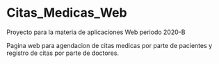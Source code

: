 # Citas_Medicas_Web

Proyecto para la materia de aplicaciones Web periodo 2020-B

Pagina web para agendacion de citas medicas por parte de pacientes y registro de citas por parte de doctores.
